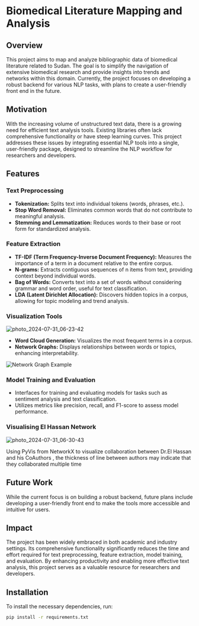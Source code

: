 # Biomedical Literature Mapping and Analysis


## Overview

This project aims to map and analyze bibliographic data of biomedical literature related to Sudan. The goal is to simplify the navigation of extensive biomedical research and provide insights into trends and networks within this domain. Currently, the project focuses on developing a robust backend for various NLP tasks, with plans to create a user-friendly front end in the future.

## Motivation

With the increasing volume of unstructured text data, there is a growing need for efficient text analysis tools. Existing libraries often lack comprehensive functionality or have steep learning curves. This project addresses these issues by integrating essential NLP tools into a single, user-friendly package, designed to streamline the NLP workflow for researchers and developers.

## Features

### Text Preprocessing

- **Tokenization:** Splits text into individual tokens (words, phrases, etc.).
- **Stop Word Removal:** Eliminates common words that do not contribute to meaningful analysis.
- **Stemming and Lemmatization:** Reduces words to their base or root form for standardized analysis.

### Feature Extraction

- **TF-IDF (Term Frequency-Inverse Document Frequency):** Measures the importance of a term in a document relative to the entire corpus.
- **N-grams:** Extracts contiguous sequences of n items from text, providing context beyond individual words.
- **Bag of Words:** Converts text into a set of words without considering grammar and word order, useful for text classification.
- **LDA (Latent Dirichlet Allocation):** Discovers hidden topics in a corpus, allowing for topic modeling and trend analysis.

### Visualization Tools

![photo_2024-07-31_06-23-42](https://github.com/user-attachments/assets/9233307e-e0d8-45b8-9748-b042288e57a4)

- **Word Cloud Generation:** Visualizes the most frequent terms in a corpus.
- **Network Graphs:** Displays relationships between words or topics, enhancing interpretability.

![Network Graph Example](path/to/networkgraph.png)

### Model Training and Evaluation

- Interfaces for training and evaluating models for tasks such as sentiment analysis and text classification.
- Utilizes metrics like precision, recall, and F1-score to assess model performance.

### Visualising El Hassan Network
![photo_2024-07-31_06-30-43](https://github.com/user-attachments/assets/ae6d32e9-4d50-4cf8-ac03-37bf4c035865)


Using PyVis from NetworkX to visualize collaboration between Dr.El Hassan and his CoAuthors , the thickness of line between authors may indicate that they collaborated multiple time

## Future Work

While the current focus is on building a robust backend, future plans include developing a user-friendly front end to make the tools more accessible and intuitive for users.

## Impact

The project has been widely embraced in both academic and industry settings. Its comprehensive functionality significantly reduces the time and effort required for text preprocessing, feature extraction, model training, and evaluation. By enhancing productivity and enabling more effective text analysis, this project serves as a valuable resource for researchers and developers.

## Installation

To install the necessary dependencies, run:

```bash
pip install -r requirements.txt


